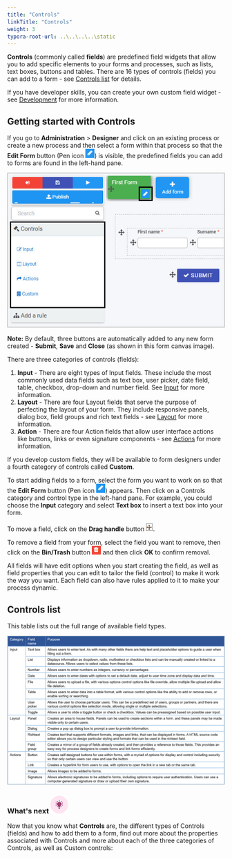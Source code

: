 ```yaml
---
title: "Controls"
linkTitle: "Controls"
weight: 3
typora-root-url: ..\..\..\..\static
---
```


**Controls** (commonly called **fields**) are predefined field widgets that allow you to add specific elements to your forms and processes, such as lists, text boxes, buttons and tables. There are 16 types of controls (fields) you can add to a form - see [Controls list](#controls-list) for details.

If you have developer skills,  you can create your own custom field widget - see [Development](/docs/low-code/) for more information.



## Getting started with Controls ##

If you go to **Administration** > **Designer** and click on an existing process or create a new process and then select a form within that process so that the **Edit Form** button (Pen icon ![Pen button](/images/penicon.png)) is visible, the predefined fields you can add to forms are found in the left-hand pane.

![Controls](/images/access-controlsmenu-select-form.jpg)

**Note:** By default, three buttons are automatically added to any new form created - **Submit**, **Save** and **Close** (as shown in this form canvas image).

There are three categories of controls (fields):

1. **Input** - There are eight types of Input fields. These include the most commonly used data fields such as text box, user picker, date field, table, checkbox, drop-down and number field. See [Input](/docs/platform/controls/input/) for more information. 
2. **Layout** - There are four Layout fields that serve the purpose of perfecting the layout of your form. They include responsive panels, dialog box, field groups and rich text fields - see [Layout](/docs/platform/controls/layout/) for more information.
3. **Action** - There are four Action fields that allow user interface actions like buttons, links or even signature components - see [Actions](/docs/platform/controls/actions/) for more information.

If you develop custom fields, they will be available to form designers under a fourth category of controls called **Custom**.

To start adding fields to a form, select the form you want to work on so that the **Edit Form** button (Pen icon ![Pen button](/images/penicon.png)) appears. Then click on a Controls category and control type in the left-hand pane. For example, you could choose the **Input** category and select **Text box** to insert a text box into your form. 

To move a field, click on the **Drag handle** button ![Drag handle button](/images/draghandlewhite-frame.png).

To remove a field from your form, select the field you want to remove, then click on the **Bin/Trash** button ![Bin icon](/images/binicon.png) and then click **OK** to confirm removal.

All fields will have edit options when you start creating the field, as well as field properties that you can edit to tailor the field (control) to make it work the way you want. Each field can also have rules applied to it to make your process dynamic.



## Controls list ##

This table lists out the full range of available field types.

![Form controls](/images/fields-controls-list-table.jpg)



### What's next  ![Idea icon](/images/18.png) ###

Now that you know what **Controls** are, the different types of Controls (fields) and how to add them to a form, find out more about the properties associated with Controls and more about each of the three categories of Controls, as well as Custom controls: